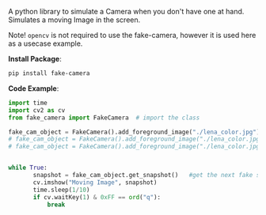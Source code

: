 A python library to simulate a Camera when you don't have one at hand.
Simulates a moving Image in the screen.

Note!
`opencv` is not required to use the fake-camera, however it is used here as a usecase example.

**Install Package**:

```sh
pip install fake-camera
```

**Code Example**:

``` python
import time
import cv2 as cv
from fake_camera import FakeCamera  # import the class

fake_cam_object = FakeCamera().add_foreground_image("./lena_color.jpg").add_background_image().build() # create an instance of the fake camera class
# fake_cam_object = FakeCamera().add_foreground_image("./lena_color.jpg").add_background_image().add_flip_to_feed().build() # add a random flip to the image
# fake_cam_object = FakeCamera().add_foreground_image("./lena_color.jpg").add_background_image().add_noise().build() # add noise to the image


while True:
       snapshot = fake_cam_object.get_snapshot()   #get the next fake snapshot from from the fake camera
       cv.imshow("Moving Image", snapshot)
       time.sleep(1/10)
       if cv.waitKey(1) & 0xFF == ord("q"):
           break
```
